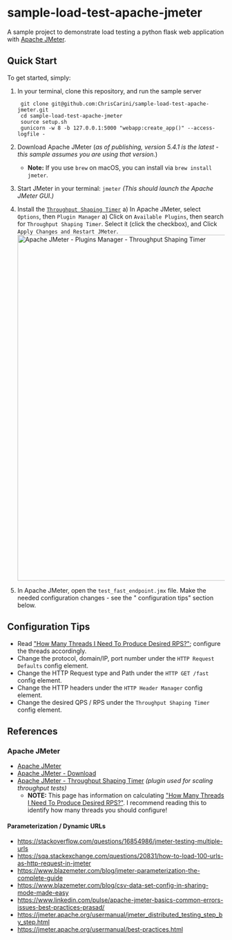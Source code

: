 # sample-load-test-apache-jmeter

A sample project to demonstrate load testing a python flask web application
with [Apache JMeter](https://jmeter.apache.org/index.html).

## Quick Start

To get started, simply:

1) In your terminal, clone this repository, and run the sample server
   ```shell
    git clone git@github.com:ChrisCarini/sample-load-test-apache-jmeter.git
    cd sample-load-test-apache-jmeter
    source setup.sh
    gunicorn -w 8 -b 127.0.0.1:5000 "webapp:create_app()" --access-logfile -
    ```
1) Download Apache JMeter (_as of publishing, version 5.4.1 is the latest - this sample assumes you are using that
   version._)
    - **Note:** If you use `brew` on macOS, you can install via `brew install jmeter`.

1) Start JMeter in your terminal: `jmeter` _(This should launch the Apache JMeter GUI.)_

1) Install the [`Throughput Shaping Timer`](https://jmeter-plugins.org/wiki/ThroughputShapingTimer/)
   a) In Apache JMeter, select `Options`, then `Plugin Manager`
   a) Click on `Available Plugins`, then search for `Throughput Shaping Timer`. Select it (click the checkbox), and
   Click `Apply Changes and Restart JMeter`.
   <img src="./images/2021-05-09-ApacheJMeter_5.4.1_PluginsManager_ThroughputShapingTimer.png" alt="Apache JMeter - Plugins Manager - Throughput Shaping Timer" width="800"/>

1) In Apache JMeter, open the `test_fast_endpoint.jmx` file. Make the needed configuration changes - see the "
   configuration tips" section below.

## Configuration Tips

* Read ["How Many Threads I Need To Produce Desired RPS?"][1]; configure the threads accordingly.
* Change the protocol, domain/IP, port number under the `HTTP Request Defaults` config element.
* Change the HTTP Request type and Path under the `HTTP GET /fast` config element.
* Change the HTTP headers under the `HTTP Header Manager` config element.
* Change the desired QPS / RPS under the `Throughput Shaping Timer` config element.

## References

### Apache JMeter

* [Apache JMeter](https://jmeter.apache.org/index.html)
* [Apache JMeter - Download](https://jmeter.apache.org/download_jmeter.cgi)
* [Apache JMeter - Throughput Shaping Timer](https://jmeter-plugins.org/wiki/ThroughputShapingTimer/) _(plugin used for
  scaling throughput tests)_
    - **NOTE:** This page has information on calculating ["How Many Threads I Need To Produce Desired RPS?"][1]. I
      recommend reading this to identify how many threads you should configure!

[1]: https://jmeter-plugins.org/wiki/ThroughputShapingTimer/#How-Many-Threads-I-Need-To-Produce-Desired-RPS

#### Parameterization / Dynamic URLs

* https://stackoverflow.com/questions/16854986/jmeter-testing-multiple-urls
* https://sqa.stackexchange.com/questions/20831/how-to-load-100-urls-as-http-request-in-jmeter
* https://www.blazemeter.com/blog/jmeter-parameterization-the-complete-guide
* https://www.blazemeter.com/blog/csv-data-set-config-in-sharing-mode-made-easy
* https://www.linkedin.com/pulse/apache-jmeter-basics-common-errors-issues-best-practices-prasad/
* https://jmeter.apache.org/usermanual/jmeter_distributed_testing_step_by_step.html
* https://jmeter.apache.org/usermanual/best-practices.html